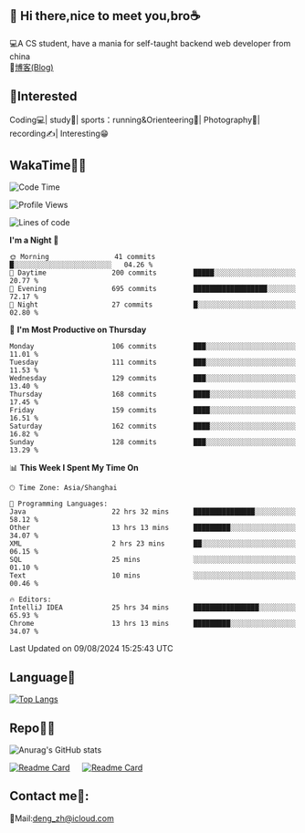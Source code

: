 👋 Hi there,nice to meet you,bro☕
---
💻A CS student, have a mania for self-taught backend web developer from china   
📌[博客(Blog)](https://github.com/HealUP/MyBlog)

 <!-- waka-box start -->
 <!-- waka-box end -->
 
🧲**Interested**
--
Coding💻| study📖| sports：running&Orienteering🏃‍| Photography📸| recording✍️| Interesting😁

WakaTime👨‍💻
---
<!--START_SECTION:waka-->
![Code Time](http://img.shields.io/badge/Code%20Time-1%2C660%20hrs%2011%20mins-blue)

![Profile Views](http://img.shields.io/badge/Profile%20Views-0-blue)

![Lines of code](https://img.shields.io/badge/From%20Hello%20World%20I%27ve%20Written-205.0%20thousand%20lines%20of%20code-blue)

**I'm a Night 🦉** 

```text
🌞 Morning                41 commits          █░░░░░░░░░░░░░░░░░░░░░░░░   04.26 % 
🌆 Daytime                200 commits         █████░░░░░░░░░░░░░░░░░░░░   20.77 % 
🌃 Evening                695 commits         ██████████████████░░░░░░░   72.17 % 
🌙 Night                  27 commits          █░░░░░░░░░░░░░░░░░░░░░░░░   02.80 % 
```
📅 **I'm Most Productive on Thursday** 

```text
Monday                   106 commits         ███░░░░░░░░░░░░░░░░░░░░░░   11.01 % 
Tuesday                  111 commits         ███░░░░░░░░░░░░░░░░░░░░░░   11.53 % 
Wednesday                129 commits         ███░░░░░░░░░░░░░░░░░░░░░░   13.40 % 
Thursday                 168 commits         ████░░░░░░░░░░░░░░░░░░░░░   17.45 % 
Friday                   159 commits         ████░░░░░░░░░░░░░░░░░░░░░   16.51 % 
Saturday                 162 commits         ████░░░░░░░░░░░░░░░░░░░░░   16.82 % 
Sunday                   128 commits         ███░░░░░░░░░░░░░░░░░░░░░░   13.29 % 
```


📊 **This Week I Spent My Time On** 

```text
🕑︎ Time Zone: Asia/Shanghai

💬 Programming Languages: 
Java                     22 hrs 32 mins      ███████████████░░░░░░░░░░   58.12 % 
Other                    13 hrs 13 mins      █████████░░░░░░░░░░░░░░░░   34.07 % 
XML                      2 hrs 23 mins       ██░░░░░░░░░░░░░░░░░░░░░░░   06.15 % 
SQL                      25 mins             ░░░░░░░░░░░░░░░░░░░░░░░░░   01.10 % 
Text                     10 mins             ░░░░░░░░░░░░░░░░░░░░░░░░░   00.46 % 

🔥 Editors: 
IntelliJ IDEA            25 hrs 34 mins      ████████████████░░░░░░░░░   65.93 % 
Chrome                   13 hrs 13 mins      █████████░░░░░░░░░░░░░░░░   34.07 % 
```


 Last Updated on 09/08/2024 15:25:43 UTC
<!--END_SECTION:waka-->

Language🚀
---
[![Top Langs](https://github-readme-stats.vercel.app/api/top-langs/?username=HealUP&layout=compact&hide_border=true)](https://github.com/HealUP)

Repo🧑‍💻
---
![Anurag's GitHub stats](https://github-readme-stats.vercel.app/api?username=HealUP&count_private=true&show_icons=true&theme=gruvbox&hide_border=true) 

[![Readme Card](https://github-readme-stats.vercel.app/api/pin/?username=HealUP&repo=InternetEy&theme=transparent)](https://github.com/HealUP/InternetEy) &emsp;
[![Readme Card](https://github-readme-stats.vercel.app/api/pin/?username=HealUP&repo=CampusExperience&theme=transparent)](https://github.com/HealUP/CampusExperience)


Contact me📱:
---
📮Mail:deng_zh@icloud.com  
